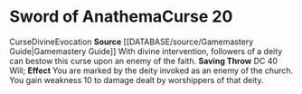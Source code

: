 ﻿---
element: null
id: '29'
level: '20'
name: Sword of Anathema
rarity: Common
rus_type_level: null
saving_throw: DC 40 Will
school: Evocation
source: '[[DATABASE/source/Gamemastery Guide|Gamemastery Guide]]'
trait:
- '[[DATABASE/trait/Curse|Curse]]'
- '[[DATABASE/trait/Divine|Divine]]'
- '[[DATABASE/trait/Evocation|Evocation]]'
type: Curse
usage: null

---
# Sword of Anathema<span class="item-type">Curse 20</span>

<span class="item-trait">Curse</span><span class="item-trait">Divine</span><span class="item-trait">Evocation</span>
**Source** [[DATABASE/source/Gamemastery Guide|Gamemastery Guide]]
With divine intervention, followers of a deity can bestow this curse upon an enemy of the faith.
**Saving Throw** DC 40 Will; **Effect** You are marked by the deity invoked as an enemy of the church. You gain weakness 10 to damage dealt by worshippers of that deity.